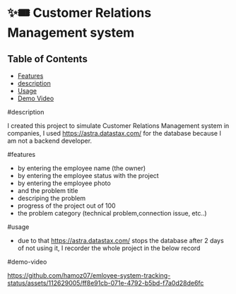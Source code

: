 # ✨🎟️ Customer Relations Management system

## Table of Contents
- [Features](#features)
- [description](#description)
- [Usage](#usage)
- [Demo Video](#demo-video)

#description

I created this project to simulate Customer Relations Management system in companies,
I used https://astra.datastax.com/ for the database because I am not a backend developer.

#features

- by entering the employee name (the owner)
- by entering the employee status with the project
- by entering the employee photo
- and the problem title
- descriping the problem
- progress of the project out of 100
- the problem category (technical problem,connection issue, etc..)

#usage

- due to that https://astra.datastax.com/ stops the database after 2 days of not using it, I recorder the whole project in the below record

#demo-video


https://github.com/hamoz07/emloyee-system-tracking-status/assets/112629005/ff8e91cb-071e-4792-b5bd-f7a0d28de6fc



